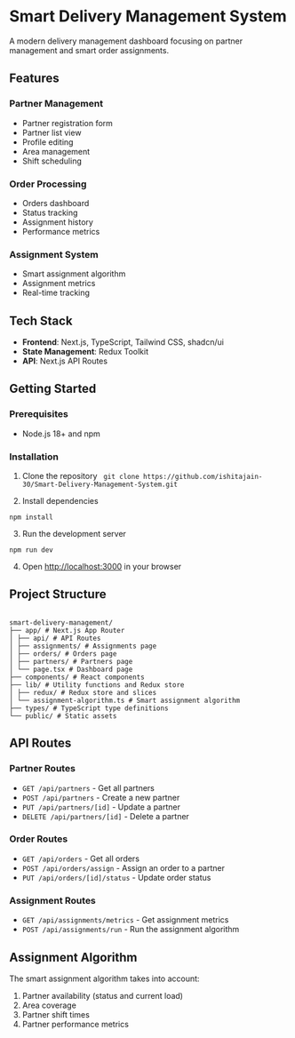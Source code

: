 # Smart Delivery Management System

A modern delivery management dashboard focusing on partner management and smart order assignments.

## Features

### Partner Management

- Partner registration form
- Partner list view
- Profile editing
- Area management
- Shift scheduling

### Order Processing

- Orders dashboard
- Status tracking
- Assignment history
- Performance metrics

### Assignment System

- Smart assignment algorithm
- Assignment metrics
- Real-time tracking

## Tech Stack

- **Frontend**: Next.js, TypeScript, Tailwind CSS, shadcn/ui
- **State Management**: Redux Toolkit
- **API**: Next.js API Routes

## Getting Started

### Prerequisites

- Node.js 18+ and npm

### Installation

1. Clone the repository
` git clone https://github.com/ishitajain-30/Smart-Delivery-Management-System.git`
<!-- cd smart-delivery-management -->

2. Install dependencies

`npm install`

3. Run the development server

`npm run dev`

4. Open [http://localhost:3000](http://localhost:3000) in your browser

## Project Structure

```

smart-delivery-management/
├── app/ # Next.js App Router
│ ├── api/ # API Routes
│ ├── assignments/ # Assignments page
│ ├── orders/ # Orders page
│ ├── partners/ # Partners page
│ └── page.tsx # Dashboard page
├── components/ # React components
├── lib/ # Utility functions and Redux store
│ ├── redux/ # Redux store and slices
│ └── assignment-algorithm.ts # Smart assignment algorithm
├── types/ # TypeScript type definitions
└── public/ # Static assets

```

## API Routes

### Partner Routes

- `GET /api/partners` - Get all partners
- `POST /api/partners` - Create a new partner
- `PUT /api/partners/[id]` - Update a partner
- `DELETE /api/partners/[id]` - Delete a partner

### Order Routes

- `GET /api/orders` - Get all orders
- `POST /api/orders/assign` - Assign an order to a partner
- `PUT /api/orders/[id]/status` - Update order status

### Assignment Routes

- `GET /api/assignments/metrics` - Get assignment metrics
- `POST /api/assignments/run` - Run the assignment algorithm

## Assignment Algorithm

The smart assignment algorithm takes into account:

1. Partner availability (status and current load)
2. Area coverage
3. Partner shift times
4. Partner performance metrics

```

```
